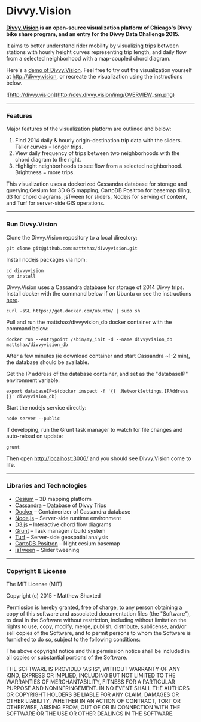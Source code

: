# Divvy.Vision

**[Divvy.Vision](http://divvy.vision) is an open-source visualization platform of Chicago's Divvy bike share program, and an entry for the Divvy Data Challenge 2015.**

It aims to better understand rider mobility by visualizing trips between stations with hourly height curves representing trip length, and daily flow from a selected neighborhood with a map-coupled chord diagram.

Here's a [demo of Divvy.Vision](http://vimeo.com/mattshax/divvyvision). Feel free to try out the visualization yourself at http://divvy.vision, or recreate the visualization using the instructions below.

![http://divvy.vision](http://dev.divvy.vision/img/OVERVIEW_sm.png)


* * *
### Features

Major features of the visualization platform are outlined and below:

1. Find 2014 daily & hourly origin-destination trip data with the sliders. Taller curves = longer trips.	
2. View daily frequency of trips between two neighborhoods with the chord diagram to the right.	
3. Highlight neighborhoods to see flow from a selected neighborhood. Brightness = more trips.

This visualization uses a dockerized Cassandra database for storage and querying,Cesium for 3D GIS mapping, CartoDB Positron for basemap tiling, d3 for chord diagrams, jsTween for sliders, Nodejs for serving of content, and Turf for server-side GIS operations.

 
* * *
### Run Divvy.Vision

Clone the Divvy.Vision repository to a local directory:
```
git clone git@github.com:mattshax/divvyvision.git
```

Install nodejs packages via npm:
```
cd divvyvision
npm install
```

Divvy.Vision uses a Cassandra database for storage of 2014 Divvy trips. Install docker with the command below if on Ubuntu or see the instructions [here](https://docs.docker.com/installation/).
```
curl -sSL https://get.docker.com/ubuntu/ | sudo sh
```

Pull and run the mattshax/divvyvision_db docker container with the command below:
```
docker run --entrypoint /sbin/my_init -d --name divvyvision_db mattshax/divvyvision_db
```
After a few minutes (ie download container and start Cassandra ~1-2 min), the database should be available. 

Get the IP address of the database container, and set as the "databaseIP" environment variable:
```
export databaseIP=$(docker inspect -f '{{ .NetworkSettings.IPAddress }}' divvyvision_db)
```

Start the nodejs service directly:
```
node server --public
```

If developing, run the Grunt task manager to watch for file changes and auto-reload on update:
```
grunt
```
Then open [http://localhost:3006/](http://localhost:3006/) and you should see Divvy.Vision come to life.


* * *
### Libraries and Technologies

* [Cesium](http://cesiumjs.org) – 3D mapping platform
* [Cassandra](http://cassandra.apache.org/) – Database of Divvy Trips
* [Docker](https://www.docker.com/) – Containerizer of Cassandra database
* [Node.js](https://nodejs.org/) – Server-side runtime environment
* [D3.js](http://d3js.org) – Interactive chord flow diagrams
* [Grunt](http://gruntjs.com) – Task manager / build system
* [Turf](http://turfjs.org/) – Server-side geospatial analysis
* [CartoDB Positron](http://cartodb.com/basemaps/) – Night cesium basemap
* [jsTween](http://www.jstween.org/) – Slider tweening


* * *
### Copyright & License

The MIT License (MIT)

Copyright (c) 2015 - Matthew Shaxted

Permission is hereby granted, free of charge, to any person obtaining a copy of this software and associated documentation files (the "Software"), to deal in the Software without restriction, including without limitation the rights to use, copy, modify, merge, publish, distribute, sublicense, and/or sell copies of the Software, and to permit persons to whom the Software is furnished to do so, subject to the following conditions:

The above copyright notice and this permission notice shall be included in all copies or substantial portions of the Software.

THE SOFTWARE IS PROVIDED "AS IS", WITHOUT WARRANTY OF ANY KIND, EXPRESS OR IMPLIED, INCLUDING BUT NOT LIMITED TO THE WARRANTIES OF MERCHANTABILITY, FITNESS FOR A PARTICULAR PURPOSE AND NONINFRINGEMENT. IN NO EVENT SHALL THE AUTHORS OR COPYRIGHT HOLDERS BE LIABLE FOR ANY CLAIM, DAMAGES OR OTHER LIABILITY, WHETHER IN AN ACTION OF CONTRACT, TORT OR OTHERWISE, ARISING FROM, OUT OF OR IN CONNECTION WITH THE SOFTWARE OR THE USE OR OTHER DEALINGS IN THE SOFTWARE.